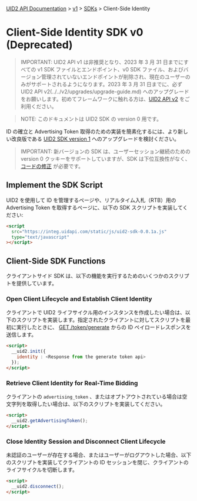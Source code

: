 [UID2 API Documentation](../../README.md) > [v1](../README.md) > [SDKs](./README.md) > Client-Side Identity

# Client-Side Identity SDK v0 (Deprecated)

> IMPORTANT: UID2 API v1 は非推奨となり、2023 年 3 月 31 日までにすべての v1 SDK ファイルとエンドポイント、v0 SDK ファイル、およびバージョン管理されていないエンドポイントが削除され、現在のユーザーのみがサポートされるようになります。2023 年 3 月 31 日までに、必ず UID2 API v2(../../v2/upgrades/upgrade-guide.md) へのアップグレードをお願いします。初めてフレームワークに触れる方は、[UID2 API v2](../../v2/README.md) をご利用ください。

> NOTE: このドキュメントは UID2 SDK の version 0 用です。

ID の確立と Advertising Token 取得のための実装を簡素化するには、より新しい改良版である [UID2 SDK version 1](./client-side-identity-v1.md) へのアップグレードを検討ください。

> IMPORTANT: 新バージョンの SDK は、ユーザーセッション継続のための version 0 クッキーをサポートしていますが、SDK は下位互換性がなく、[コードの修正](./client-side-identity-v1.md#improvements-and-changes-from-version-0) が必要です。

## Implement the SDK Script

UID2 を使用して ID を管理するページや、リアルタイム入札（RTB）用の Advertising Token を取得するページに、以下の SDK スクリプトを実装してください:

```html
<script
  src="https://integ.uidapi.com/static/js/uid2-sdk-0.0.1a.js"
  type="text/javascript"
></script>
```

## Client-Side SDK Functions

クライアントサイド SDK は、以下の機能を実行するためのいくつかのスクリプトを提供しています。

### Open Client Lifecycle and Establish Client Identity

クライアントで UID2 ライフサイクル用のインスタンスを作成したい場合は、以下のスクリプトを実装します。指定されたクライアントに対してスクリプトを最初に実行したときに、 [GET /token/generate](../endpoints/get-token-generate.md) からの ID ペイロードレスポンスを送信します。

```html
<script>
  __uid2.init({
    identity : <Response from the generate token api>
  });
</script>
```

### Retrieve Client Identity for Real-Time Bidding

クライアントの `advertising_token` 、またはオプトアウトされている場合は空文字列を取得したい場合は、以下のスクリプトを実装してください。

```html
<script>
  __uid2.getAdvertisingToken();
</script>
```

### Close Identity Session and Disconnect Client Lifecycle

未認証のユーザーが存在する場合、またはユーザーがログアウトした場合、以下のスクリプトを実装してクライアントの ID セッションを閉じ、クライアントのライフサイクルを切断します。

```html
<script>
  __uid2.disconnect();
</script>
```
